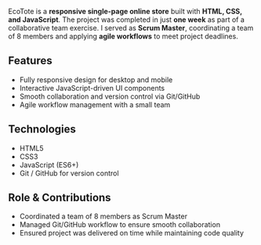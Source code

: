 
EcoTote is a **responsive single-page online store** built with **HTML, CSS, and JavaScript**. The project was completed in just **one week** as part of a collaborative team exercise. I served as **Scrum Master**, coordinating a team of 8 members and applying **agile workflows** to meet project deadlines.

## Features
- Fully responsive design for desktop and mobile
- Interactive JavaScript-driven UI components
- Smooth collaboration and version control via Git/GitHub
- Agile workflow management with a small team

## Technologies
- HTML5
- CSS3
- JavaScript (ES6+)
- Git / GitHub for version control

## Role & Contributions
- Coordinated a team of 8 members as Scrum Master
- Managed Git/GitHub workflow to ensure smooth collaboration
- Ensured project was delivered on time while maintaining code quality
